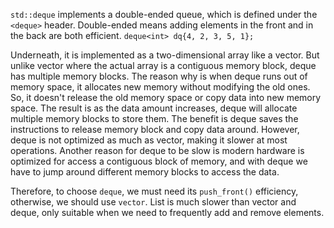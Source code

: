 
`std::deque` implements a double-ended queue, which is defined under the `<deque>` header. Double-ended means adding elements in the front and in the back are both efficient. 
`deque<int> dq{4, 2, 3, 5, 1};`

Underneath, it is implemented as a two-dimensional array like a vector. But unlike vector where the actual array is a contiguous memory block, deque has multiple memory blocks. The reason why is when deque runs out of memory space, it allocates new memory without modifying the old ones. So, it doesn't release the old memory space or copy data into new memory space. The result is as the data amount increases, deque will allocate multiple memory blocks to store them. The benefit is deque saves the instructions to release memory block and copy data around. However, deque is not optimized as much as vector, making it slower at most operations. Another reason for deque to be slow is modern hardware is optimized for access a contiguous block of memory, and with deque we have to jump around different memory blocks to access the data.

Therefore, to choose `deque`, we must need its `push_front()` efficiency, otherwise, we should use `vector`. List is much slower than vector and deque, only suitable when we need to frequently add and remove elements.

